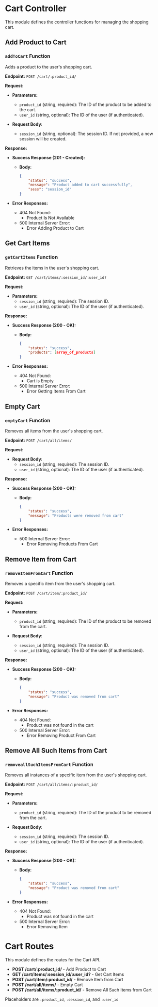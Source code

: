 # Cart Controller

This module defines the controller functions for managing the shopping cart.

## Add Product to Cart

### `addToCart` Function

Adds a product to the user's shopping cart.

**Endpoint:** `POST /cart/:product_id/`

**Request:**

- **Parameters:**
  - `product_id` (string, required): The ID of the product to be added to the cart.
  - `user_id` (string, optional): The ID of the user (if authenticated).

- **Request Body:**
  - `session_id` (string, optional): The session ID. If not provided, a new session will be created.

**Response:**

- **Success Response (201 - Created):**
  - **Body:**
    ```json
    {
        "status": "success",
        "message": "Product added to cart successfully",
        "sess": "session_id"
    }
    ```

- **Error Responses:**
  - 404 Not Found:
    - Product Is Not Available
  - 500 Internal Server Error:
    - Error Adding Product to Cart

## Get Cart Items

### `getCartItems` Function

Retrieves the items in the user's shopping cart.

**Endpoint:** `GET /cart/items/:session_id/:user_id?`

**Request:**

- **Parameters:**
  - `session_id` (string, required): The session ID.
  - `user_id` (string, optional): The ID of the user (if authenticated).

**Response:**

- **Success Response (200 - OK):**
  - **Body:**
    ```json
    {
        "status": "success",
        "products": [array_of_products]
    }
    ```

- **Error Responses:**
  - 404 Not Found:
    - Cart is Empty
  - 500 Internal Server Error:
    - Error Getting Items From Cart

## Empty Cart

### `emptyCart` Function

Removes all items from the user's shopping cart.

**Endpoint:** `POST /cart/all/items/`

**Request:**

- **Request Body:**
  - `session_id` (string, required): The session ID.
  - `user_id` (string, optional): The ID of the user (if authenticated).

**Response:**

- **Success Response (200 - OK):**
  - **Body:**
    ```json
    {
        "status": "success",
        "message": "Products were removed from cart"
    }
    ```

- **Error Responses:**
  - 500 Internal Server Error:
    - Error Removing Products From Cart

## Remove Item from Cart

### `removeItemFromCart` Function

Removes a specific item from the user's shopping cart.

**Endpoint:** `POST /cart/item/:product_id/`

**Request:**

- **Parameters:**
  - `product_id` (string, required): The ID of the product to be removed from the cart.

- **Request Body:**
  - `session_id` (string, required): The session ID.
  - `user_id` (string, optional): The ID of the user (if authenticated).

**Response:**

- **Success Response (200 - OK):**
  - **Body:**
    ```json
    {
        "status": "success",
        "message": "Product was removed from cart"
    }
    ```

- **Error Responses:**
  - 404 Not Found:
    - Product was not found in the cart
  - 500 Internal Server Error:
    - Error Removing Product From Cart

## Remove All Such Items from Cart

### `removeallSuchItemsFromCart` Function

Removes all instances of a specific item from the user's shopping cart.

**Endpoint:** `POST /cart/all/items/:product_id/`

**Request:**

- **Parameters:**
  - `product_id` (string, required): The ID of the product to be removed from the cart.

- **Request Body:**
  - `session_id` (string, required): The session ID.
  - `user_id` (string, optional): The ID of the user (if authenticated).

**Response:**

- **Success Response (200 - OK):**
  - **Body:**
    ```json
    {
        "status": "success",
        "message": "Product was removed from cart"
    }
    ```

- **Error Responses:**
  - 404 Not Found:
    - Product was not found in the cart
  - 500 Internal Server Error:
    - Error Removing Item

# Cart Routes

This module defines the routes for the Cart API.

- **POST /cart/:product_id/** - Add Product to Cart
- **GET /cart/items/:session_id/:user_id?** - Get Cart Items
- **POST /cart/item/:product_id/** - Remove Item from Cart
- **POST /cart/all/items/** - Empty Cart
- **POST /cart/all/items/:product_id/** - Remove All Such Items from Cart


Placeholders are `:product_id`, `:session_id`, and `:user_id` 
